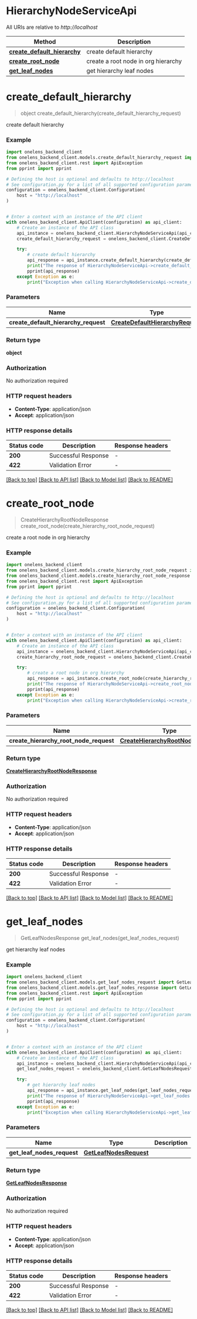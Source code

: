 # HierarchyNodeServiceApi

All URIs are relative to *http://localhost*

Method | Description
------------- | -------------
[**create_default_hierarchy**](HierarchyNodeServiceApi.md#create_default_hierarchy) | create default hierarchy
[**create_root_node**](HierarchyNodeServiceApi.md#create_root_node) | create a root node in org hierarchy
[**get_leaf_nodes**](HierarchyNodeServiceApi.md#get_leaf_nodes) | get hierarchy leaf nodes


# **create_default_hierarchy**
> object create_default_hierarchy(create_default_hierarchy_request)

create default hierarchy

### Example


```python
import onelens_backend_client
from onelens_backend_client.models.create_default_hierarchy_request import CreateDefaultHierarchyRequest
from onelens_backend_client.rest import ApiException
from pprint import pprint

# Defining the host is optional and defaults to http://localhost
# See configuration.py for a list of all supported configuration parameters.
configuration = onelens_backend_client.Configuration(
    host = "http://localhost"
)


# Enter a context with an instance of the API client
with onelens_backend_client.ApiClient(configuration) as api_client:
    # Create an instance of the API class
    api_instance = onelens_backend_client.HierarchyNodeServiceApi(api_client)
    create_default_hierarchy_request = onelens_backend_client.CreateDefaultHierarchyRequest() # CreateDefaultHierarchyRequest | 

    try:
        # create default hierarchy
        api_response = api_instance.create_default_hierarchy(create_default_hierarchy_request)
        print("The response of HierarchyNodeServiceApi->create_default_hierarchy:\n")
        pprint(api_response)
    except Exception as e:
        print("Exception when calling HierarchyNodeServiceApi->create_default_hierarchy: %s\n" % e)
```



### Parameters


Name | Type | Description  | Notes
------------- | ------------- | ------------- | -------------
 **create_default_hierarchy_request** | [**CreateDefaultHierarchyRequest**](CreateDefaultHierarchyRequest.md)|  | 

### Return type

**object**

### Authorization

No authorization required

### HTTP request headers

 - **Content-Type**: application/json
 - **Accept**: application/json

### HTTP response details

| Status code | Description | Response headers |
|-------------|-------------|------------------|
**200** | Successful Response |  -  |
**422** | Validation Error |  -  |

[[Back to top]](#) [[Back to API list]](../README.md#documentation-for-api-endpoints) [[Back to Model list]](../README.md#documentation-for-models) [[Back to README]](../README.md)

# **create_root_node**
> CreateHierarchyRootNodeResponse create_root_node(create_hierarchy_root_node_request)

create a root node in org hierarchy

### Example


```python
import onelens_backend_client
from onelens_backend_client.models.create_hierarchy_root_node_request import CreateHierarchyRootNodeRequest
from onelens_backend_client.models.create_hierarchy_root_node_response import CreateHierarchyRootNodeResponse
from onelens_backend_client.rest import ApiException
from pprint import pprint

# Defining the host is optional and defaults to http://localhost
# See configuration.py for a list of all supported configuration parameters.
configuration = onelens_backend_client.Configuration(
    host = "http://localhost"
)


# Enter a context with an instance of the API client
with onelens_backend_client.ApiClient(configuration) as api_client:
    # Create an instance of the API class
    api_instance = onelens_backend_client.HierarchyNodeServiceApi(api_client)
    create_hierarchy_root_node_request = onelens_backend_client.CreateHierarchyRootNodeRequest() # CreateHierarchyRootNodeRequest | 

    try:
        # create a root node in org hierarchy
        api_response = api_instance.create_root_node(create_hierarchy_root_node_request)
        print("The response of HierarchyNodeServiceApi->create_root_node:\n")
        pprint(api_response)
    except Exception as e:
        print("Exception when calling HierarchyNodeServiceApi->create_root_node: %s\n" % e)
```



### Parameters


Name | Type | Description  | Notes
------------- | ------------- | ------------- | -------------
 **create_hierarchy_root_node_request** | [**CreateHierarchyRootNodeRequest**](CreateHierarchyRootNodeRequest.md)|  | 

### Return type

[**CreateHierarchyRootNodeResponse**](CreateHierarchyRootNodeResponse.md)

### Authorization

No authorization required

### HTTP request headers

 - **Content-Type**: application/json
 - **Accept**: application/json

### HTTP response details

| Status code | Description | Response headers |
|-------------|-------------|------------------|
**200** | Successful Response |  -  |
**422** | Validation Error |  -  |

[[Back to top]](#) [[Back to API list]](../README.md#documentation-for-api-endpoints) [[Back to Model list]](../README.md#documentation-for-models) [[Back to README]](../README.md)

# **get_leaf_nodes**
> GetLeafNodesResponse get_leaf_nodes(get_leaf_nodes_request)

get hierarchy leaf nodes

### Example


```python
import onelens_backend_client
from onelens_backend_client.models.get_leaf_nodes_request import GetLeafNodesRequest
from onelens_backend_client.models.get_leaf_nodes_response import GetLeafNodesResponse
from onelens_backend_client.rest import ApiException
from pprint import pprint

# Defining the host is optional and defaults to http://localhost
# See configuration.py for a list of all supported configuration parameters.
configuration = onelens_backend_client.Configuration(
    host = "http://localhost"
)


# Enter a context with an instance of the API client
with onelens_backend_client.ApiClient(configuration) as api_client:
    # Create an instance of the API class
    api_instance = onelens_backend_client.HierarchyNodeServiceApi(api_client)
    get_leaf_nodes_request = onelens_backend_client.GetLeafNodesRequest() # GetLeafNodesRequest | 

    try:
        # get hierarchy leaf nodes
        api_response = api_instance.get_leaf_nodes(get_leaf_nodes_request)
        print("The response of HierarchyNodeServiceApi->get_leaf_nodes:\n")
        pprint(api_response)
    except Exception as e:
        print("Exception when calling HierarchyNodeServiceApi->get_leaf_nodes: %s\n" % e)
```



### Parameters


Name | Type | Description  | Notes
------------- | ------------- | ------------- | -------------
 **get_leaf_nodes_request** | [**GetLeafNodesRequest**](GetLeafNodesRequest.md)|  | 

### Return type

[**GetLeafNodesResponse**](GetLeafNodesResponse.md)

### Authorization

No authorization required

### HTTP request headers

 - **Content-Type**: application/json
 - **Accept**: application/json

### HTTP response details

| Status code | Description | Response headers |
|-------------|-------------|------------------|
**200** | Successful Response |  -  |
**422** | Validation Error |  -  |

[[Back to top]](#) [[Back to API list]](../README.md#documentation-for-api-endpoints) [[Back to Model list]](../README.md#documentation-for-models) [[Back to README]](../README.md)

